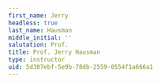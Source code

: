 ```yaml
---
first_name: Jerry
headless: true
last_name: Hausman
middle_initial: ''
salutation: Prof.
title: Prof. Jerry Hausman
type: instructor
uid: 5d307ebf-5e9b-78db-2559-0554f1a666a1
---
```

